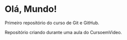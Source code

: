 # Olá, Mundo!
 Primeiro repositório do curso de Git e GitHub.

Repositório criando durante uma aula do CursoemVideo.